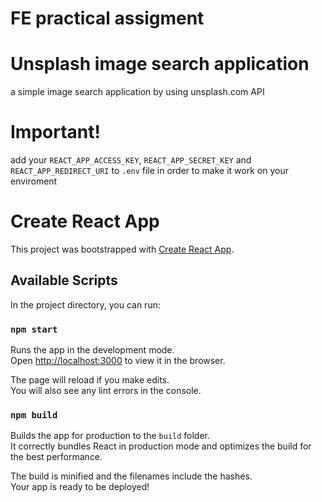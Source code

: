 # FE practical assigment

# Unsplash image search application

a simple image search application by using unsplash.com API

# Important!

add your `REACT_APP_ACCESS_KEY`, `REACT_APP_SECRET_KEY` and `REACT_APP_REDIRECT_URI` to `.env`  file
in order to make it work on your enviroment

# Create React App

This project was bootstrapped with [Create React App](https://github.com/facebook/create-react-app).

## Available Scripts

In the project directory, you can run:

### `npm start`

Runs the app in the development mode.\
Open [http://localhost:3000](http://localhost:3000) to view it in the browser.

The page will reload if you make edits.\
You will also see any lint errors in the console.

### `npm build`

Builds the app for production to the `build` folder.\
It correctly bundles React in production mode and optimizes the build for the best performance.

The build is minified and the filenames include the hashes.\
Your app is ready to be deployed!
